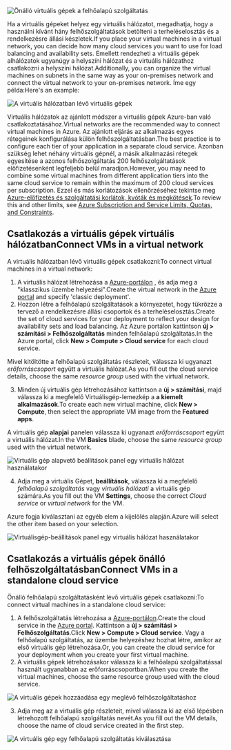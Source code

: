 

![Önálló virtuális gépek a felhőalapú szolgáltatás](./media/virtual-machines-common-classic-connect-vms/CloudServiceExample.png)

<span data-ttu-id="0421b-102">Ha a virtuális gépeket helyez egy virtuális hálózatot, megadhatja, hogy a használni kívánt hány felhőszolgáltatások betölteni a terheléselosztás és a rendelkezésre állási készletek.</span><span class="sxs-lookup"><span data-stu-id="0421b-102">If you place your virtual machines in a virtual network, you can decide how many cloud services you want to use for load balancing and availability sets.</span></span> <span data-ttu-id="0421b-103">Emellett rendezheti a virtuális gépek alhálózatok ugyanúgy a helyszíni hálózat és a virtuális hálózathoz csatlakozni a helyszíni hálózat.</span><span class="sxs-lookup"><span data-stu-id="0421b-103">Additionally, you can organize the virtual machines on subnets in the same way as your on-premises network and connect the virtual network to your on-premises network.</span></span> <span data-ttu-id="0421b-104">Íme egy példa:</span><span class="sxs-lookup"><span data-stu-id="0421b-104">Here's an example:</span></span>

![A virtuális hálózatban lévő virtuális gépek](./media/virtual-machines-common-classic-connect-vms/VirtualNetworkExample.png)

<span data-ttu-id="0421b-106">Virtuális hálózatok az ajánlott módszer a virtuális gépek Azure-ban való csatlakoztatásához.</span><span class="sxs-lookup"><span data-stu-id="0421b-106">Virtual networks are the recommended way to connect virtual machines in Azure.</span></span> <span data-ttu-id="0421b-107">Az ajánlott eljárás az alkalmazás egyes rétegeinek konfigurálása külön felhőszolgáltatásban.</span><span class="sxs-lookup"><span data-stu-id="0421b-107">The best practice is to configure each tier of your application in a separate cloud service.</span></span> <span data-ttu-id="0421b-108">Azonban szükség lehet néhány virtuális gépnél, a másik alkalmazási rétegek egyesítése a azonos felhőszolgáltatás 200 felhőszolgáltatások előfizetésenként legfeljebb belül maradjon.</span><span class="sxs-lookup"><span data-stu-id="0421b-108">However, you may need to combine some virtual machines from different application tiers into the same cloud service to remain within the maximum of 200 cloud services per subscription.</span></span> <span data-ttu-id="0421b-109">Ezzel és más korlátozások ellenőrzéséhez tekintse meg [Azure-előfizetés és szolgáltatási korlátok, kvóták és megkötések](../articles/azure-subscription-service-limits.md).</span><span class="sxs-lookup"><span data-stu-id="0421b-109">To review this and other limits, see [Azure Subscription and Service Limits, Quotas, and Constraints](../articles/azure-subscription-service-limits.md).</span></span>

## <a name="connect-vms-in-a-virtual-network"></a><span data-ttu-id="0421b-110">Csatlakozás a virtuális gépek virtuális hálózatban</span><span class="sxs-lookup"><span data-stu-id="0421b-110">Connect VMs in a virtual network</span></span>
<span data-ttu-id="0421b-111">A virtuális hálózatban lévő virtuális gépek csatlakozni:</span><span class="sxs-lookup"><span data-stu-id="0421b-111">To connect virtual machines in a virtual network:</span></span>

1. <span data-ttu-id="0421b-112">A virtuális hálózat létrehozása a [Azure-portálon](../articles/virtual-network/virtual-networks-create-vnet-classic-pportal.md) , és adja meg a "klasszikus üzembe helyezési".</span><span class="sxs-lookup"><span data-stu-id="0421b-112">Create the virtual network in the [Azure portal](../articles/virtual-network/virtual-networks-create-vnet-classic-pportal.md) and specify 'classic deployment'.</span></span>
2. <span data-ttu-id="0421b-113">Hozzon létre a felhőalapú szolgáltatások a környezetet, hogy tükrözze a tervező a rendelkezésre állási csoportok és a terheléselosztás.</span><span class="sxs-lookup"><span data-stu-id="0421b-113">Create the set of cloud services for your deployment to reflect your design for availability sets and load balancing.</span></span> <span data-ttu-id="0421b-114">Az Azure portálon kattintson **új > számítási > Felhőszolgáltatás** minden felhőalapú szolgáltatás.</span><span class="sxs-lookup"><span data-stu-id="0421b-114">In the Azure portal, click **New > Compute > Cloud service** for each cloud service.</span></span>

  <span data-ttu-id="0421b-115">Mivel kitöltötte a felhőalapú szolgáltatás részleteit, válassza ki ugyanazt _erőforráscsoport_ együtt a virtuális hálózat.</span><span class="sxs-lookup"><span data-stu-id="0421b-115">As you fill out the cloud service details, choose the same _resource group_ used with the virtual network.</span></span>

3. <span data-ttu-id="0421b-116">Minden új virtuális gép létrehozásához kattintson a **új > számítási**, majd válassza ki a megfelelő Virtuálisgép-lemezkép a **a kiemelt alkalmazások**.</span><span class="sxs-lookup"><span data-stu-id="0421b-116">To create each new virtual machine, click **New > Compute**, then select the appropriate VM image from the **Featured apps**.</span></span>

  <span data-ttu-id="0421b-117">A virtuális gép **alapjai** panelen válassza ki ugyanazt _erőforráscsoport_ együtt a virtuális hálózat.</span><span class="sxs-lookup"><span data-stu-id="0421b-117">In the VM **Basics** blade, choose the same _resource group_ used with the virtual network.</span></span>

  ![Virtuális gép alapvető beállítások panel egy virtuális hálózat használatakor](./media/virtual-machines-common-classic-connect-vms/CreateVM_Basics_VN.png)

4. <span data-ttu-id="0421b-119">Adja meg a virtuális Gépet, **beállítások**, válassza ki a megfelelő _felhőalapú szolgáltatás_ vagy _virtuális hálózati_ a virtuális gép számára.</span><span class="sxs-lookup"><span data-stu-id="0421b-119">As you fill out the VM **Settings**, choose the correct _Cloud service_ or _virtual network_ for the VM.</span></span>

  <span data-ttu-id="0421b-120">Azure fogja kiválasztani az egyéb elem a kijelölés alapján.</span><span class="sxs-lookup"><span data-stu-id="0421b-120">Azure will select the other item based on your selection.</span></span>

  ![Virtuálisgép-beállítások panel egy virtuális hálózat használatakor](./media/virtual-machines-common-classic-connect-vms/CreateVM_Settings_VN.png)


## <a name="connect-vms-in-a-standalone-cloud-service"></a><span data-ttu-id="0421b-122">Csatlakozás a virtuális gépek önálló felhőszolgáltatásban</span><span class="sxs-lookup"><span data-stu-id="0421b-122">Connect VMs in a standalone cloud service</span></span>
<span data-ttu-id="0421b-123">Önálló felhőalapú szolgáltatásként lévő virtuális gépek csatlakozni:</span><span class="sxs-lookup"><span data-stu-id="0421b-123">To connect virtual machines in a standalone cloud service:</span></span>

1. <span data-ttu-id="0421b-124">A felhőszolgáltatás létrehozása a [Azure-portálon](http://portal.azure.com).</span><span class="sxs-lookup"><span data-stu-id="0421b-124">Create the cloud service in the [Azure portal](http://portal.azure.com).</span></span> <span data-ttu-id="0421b-125">Kattintson a **új > számítási > Felhőszolgáltatás**.</span><span class="sxs-lookup"><span data-stu-id="0421b-125">Click **New > Compute > Cloud service**.</span></span> <span data-ttu-id="0421b-126">Vagy a felhőalapú szolgáltatás, az üzembe helyezéshez hozhat létre, amikor az első virtuális gép létrehozása.</span><span class="sxs-lookup"><span data-stu-id="0421b-126">Or, you can create the cloud service for your deployment when you create your first virtual machine.</span></span>
2. <span data-ttu-id="0421b-127">A virtuális gépek létrehozásakor válassza ki a felhőalapú szolgáltatással használt ugyanabban az erőforráscsoportban.</span><span class="sxs-lookup"><span data-stu-id="0421b-127">When you create the virtual machines, choose the same resource group used with the cloud service.</span></span>

  ![A virtuális gépek hozzáadása egy meglévő felhőszolgáltatáshoz](./media/virtual-machines-common-classic-connect-vms/CreateVM_Basics_SA.png)

3.  <span data-ttu-id="0421b-129">Adja meg az a virtuális gép részleteit, mivel válassza ki az első lépésben létrehozott felhőalapú szolgáltatás nevét.</span><span class="sxs-lookup"><span data-stu-id="0421b-129">As you fill out the VM details, choose the name of cloud service created in the first step.</span></span>

  ![A virtuális gép egy felhőalapú szolgáltatás kiválasztása](./media/virtual-machines-common-classic-connect-vms/CreateVM_Settings_SA.png)
